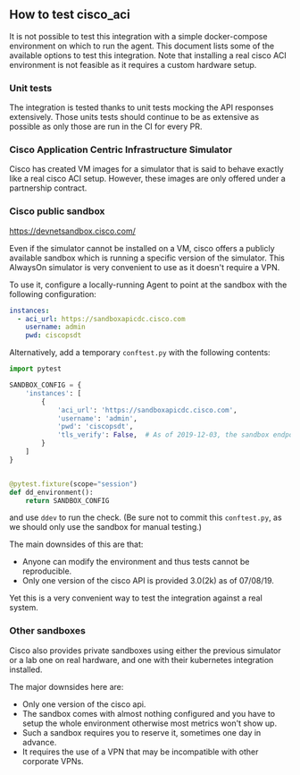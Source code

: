 ## How to test cisco_aci

It is not possible to test this integration with a simple docker-compose environment on which to run the agent. This document lists some of the available options to test this integration. Note that installing a real cisco ACI environment is not feasible as it requires a custom hardware setup.

### Unit tests

The integration is tested thanks to unit tests mocking the API responses extensively. Those units tests should
continue to be as extensive as possible as only those are run in the CI for every PR.

### Cisco Application Centric Infrastructure Simulator

Cisco has created VM images for a simulator that is said to behave exactly like a real cisco ACI setup. However, these images are only offered under a partnership contract.

### Cisco public sandbox

https://devnetsandbox.cisco.com/

Even if the simulator cannot be installed on a VM, cisco offers a publicly available sandbox which is running a specific version
of the simulator. This AlwaysOn simulator is very convenient to use as it doesn't require a VPN.

To use it, configure a locally-running Agent to point at the sandbox with the following configuration:

```yaml
instances:
  - aci_url: https://sandboxapicdc.cisco.com
    username: admin
    pwd: ciscopsdt
```

Alternatively, add a temporary `conftest.py` with the following contents:

```python
import pytest

SANDBOX_CONFIG = {
    'instances': [
        {
            'aci_url': 'https://sandboxapicdc.cisco.com',
            'username': 'admin',
            'pwd': 'ciscopsdt',
            'tls_verify': False,  # As of 2019-12-03, the sandbox endpoint doesn't have a valid TLS certificate.
        }
    ]
}


@pytest.fixture(scope="session")
def dd_environment():
    return SANDBOX_CONFIG
```

and use `ddev` to run the check. (Be sure not to commit this `conftest.py`, as we should only use the sandbox for manual testing.)

The main downsides of this are that:
- Anyone can modify the environment and thus tests cannot be reproducible.
- Only one version of the cisco API is provided 3.0(2k) as of 07/08/19.

Yet this is a very convenient way to test the integration against a real system.

### Other sandboxes

Cisco also provides private sandboxes using either the previous simulator or a lab one on real hardware, and one with their
kubernetes integration installed.

The major downsides here are:
- Only one version of the cisco api.
- The sandbox comes with almost nothing configured and you have to setup the whole environment otherwise most metrics won't show up.
- Such a sandbox requires you to reserve it, sometimes one day in advance.
- It requires the use of a VPN that may be incompatible with other corporate VPNs.
